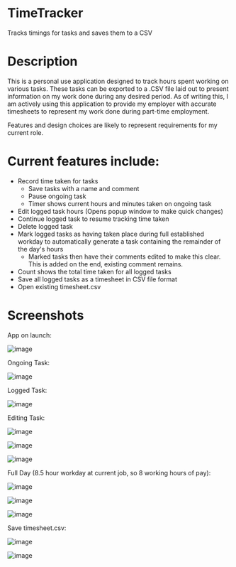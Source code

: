 # TimeTracker
Tracks timings for tasks and saves them to a CSV

# Description

This is a personal use application designed to track hours spent working on various tasks.
These tasks can be exported to a .CSV file laid out to present information on my work done during any desired period.
As of writing this, I am actively using this application to provide my employer with accurate timesheets to represent my work done during part-time employment.

Features and design choices are likely to represent requirements for my current role.

# Current features include:
- Record time taken for tasks
  - Save tasks with a name and comment
  - Pause ongoing task
  - Timer shows current hours and minutes taken on ongoing task
- Edit logged task hours (Opens popup window to make quick changes)
- Continue logged task to resume tracking time taken
- Delete logged task
- Mark logged tasks as having taken place during full established workday to automatically generate a task containing the remainder of the day's hours
  - Marked tasks then have their comments edited to make this clear. This is added on the end, existing comment remains.
- Count shows the total time taken for all logged tasks
- Save all logged tasks as a timesheet in CSV file format
- Open existing timesheet.csv

# Screenshots
App on launch:

![image](https://user-images.githubusercontent.com/32364684/223698693-58e80911-46d2-4657-8b44-1d72f890399c.png)

Ongoing Task:

![image](https://user-images.githubusercontent.com/32364684/223699096-7d9ea7fb-007f-436f-9a1b-5015edd7cd2d.png)

Logged Task:

![image](https://user-images.githubusercontent.com/32364684/223699191-9156d922-e16a-45f5-8768-515e311996d1.png)

Editing Task:

![image](https://user-images.githubusercontent.com/32364684/223699338-acf3df49-1718-4442-8781-28b8295c5d33.png)

![image](https://user-images.githubusercontent.com/32364684/223699403-33767cd4-a212-405d-b74f-199d7b9d20e0.png)

![image](https://user-images.githubusercontent.com/32364684/223699451-1398d4d4-69d5-4248-a5f2-fa6444e52bbf.png)

Full Day (8.5 hour workday at current job, so 8 working hours of pay):

![image](https://user-images.githubusercontent.com/32364684/223699680-c1fc8553-e4ba-4bea-b8eb-5ddea6016fc7.png)

![image](https://user-images.githubusercontent.com/32364684/223699735-259134b8-927b-49ce-9dbf-d55b60aa53a7.png)

![image](https://user-images.githubusercontent.com/32364684/223699775-ea7f7839-2e96-4015-9815-42a62c11c6a5.png)

Save timesheet.csv:

![image](https://user-images.githubusercontent.com/32364684/223700167-afe1175a-f4d1-462f-9ef2-1aaf3834cbd6.png)

![image](https://user-images.githubusercontent.com/32364684/223700329-ce6f7598-dc14-4320-be56-86dcf207741b.png)

